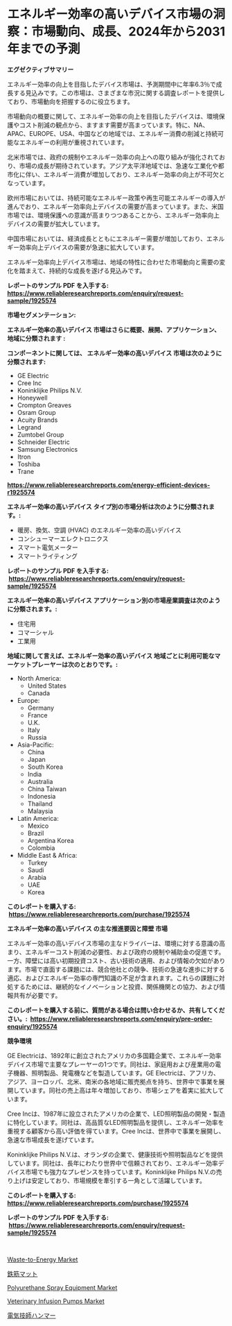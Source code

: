 <p><h1>エネルギー効率の高いデバイス市場の洞察：市場動向、成長、2024年から2031年までの予測</h1></p><p><strong>エグゼクティブサマリー</strong></p>
<p><p>エネルギー効率の向上を目指したデバイス市場は、予測期間中に年率6.3％で成長する見込みです。この市場は、さまざまな市況に関する調査レポートを提供しており、市場動向を把握するのに役立ちます。</p><p>市場動向の概要に関して、エネルギー効率の向上を目指したデバイスは、環境保護やコスト削減の観点から、ますます需要が高まっています。特に、NA、APAC、EUROPE、USA、中国などの地域では、エネルギー消費の削減と持続可能なエネルギーの利用が重視されています。</p><p>北米市場では、政府の規制やエネルギー効率の向上への取り組みが強化されており、市場の成長が期待されています。アジア太平洋地域では、急速な工業化や都市化に伴い、エネルギー消費が増加しており、エネルギー効率の向上が不可欠となっています。</p><p>欧州市場においては、持続可能なエネルギー政策や再生可能エネルギーの導入が進んでおり、エネルギー効率向上デバイスの需要が高まっています。また、米国市場では、環境保護への意識が高まりつつあることから、エネルギー効率向上デバイスの需要が拡大しています。</p><p>中国市場においては、経済成長とともにエネルギー需要が増加しており、エネルギー効率向上デバイスの需要が急速に拡大しています。</p><p>エネルギー効率向上デバイス市場は、地域の特性に合わせた市場動向と需要の変化を踏まえて、持続的な成長を遂げる見込みです。</p></p>
<p><strong>レポートのサンプル PDF を入手する: <a href="https://www.reliableresearchreports.com/enquiry/request-sample/1925574">https://www.reliableresearchreports.com/enquiry/request-sample/1925574</a></strong></p>
<p><strong>市場セグメンテーション:</strong></p>
<p><strong> エネルギー効率の高いデバイス 市場はさらに概要、展開、アプリケーション、地域に分類されます :</strong></p>
<p><strong>コンポーネントに関しては、 エネルギー効率の高いデバイス 市場は次のように分類されます: &nbsp;</strong></p>
<p><ul><li>GE Electric</li><li>Cree Inc</li><li>Koninklijke Philips N.V.</li><li>Honeywell</li><li>Crompton Greaves</li><li>Osram Group</li><li>Acuity Brands</li><li>Legrand</li><li>Zumtobel Group</li><li>Schneider Electric</li><li>Samsung Electronics</li><li>Itron</li><li>Toshiba</li><li>Trane</li></ul></p>
<p><strong><a href="https://www.reliableresearchreports.com/energy-efficient-devices-r1925574">https://www.reliableresearchreports.com/energy-efficient-devices-r1925574</a></strong></p>
<p><strong> エネルギー効率の高いデバイス タイプ別の市場分析は次のように分類されます。:</strong></p>
<p><ul><li>暖房、換気、空調 (HVAC) のエネルギー効率の高いデバイス</li><li>コンシューマーエレクトロニクス</li><li>スマート電気メーター</li><li>スマートライティング</li></ul></p>
<p><strong>レポートのサンプル PDF を入手する: &nbsp;<a href="https://www.reliableresearchreports.com/enquiry/request-sample/1925574">https://www.reliableresearchreports.com/enquiry/request-sample/1925574</a></strong></p>
<p><strong> エネルギー効率の高いデバイス アプリケーション別の市場産業調査は次のように分類されます。:</strong></p>
<p><ul><li>住宅用</li><li>コマーシャル</li><li>工業用</li></ul></p>
<p><strong>地域に関して言えば、エネルギー効率の高いデバイス 地域ごとに利用可能なマーケットプレーヤーは次のとおりです。:</strong></p>
<p><ul>
    <li>
        North America:
        <ul>
            <li>United States</li>
            <li>Canada</li>
        </ul>
    </li>
    <li>
        Europe:
        <ul>
            <li>Germany</li>
            <li>France</li>
            <li>U.K.</li>
            <li>Italy</li>
            <li>Russia</li>
        </ul>
    </li>
    <li>
        Asia-Pacific:
        <ul>
            <li>China</li>
            <li>Japan</li>
            <li>South Korea</li>
            <li>India</li>
            <li>Australia</li>
            <li>China Taiwan</li>
            <li>Indonesia</li>
            <li>Thailand</li>
            <li>Malaysia</li>
        </ul>
    </li>
    <li>
        Latin America:
        <ul>
            <li>Mexico</li>
            <li>Brazil</li>
            <li>Argentina Korea</li>
            <li>Colombia</li>
        </ul>
    </li>
    <li>
        Middle East & Africa:
        <ul>
            <li>Turkey</li>
            <li>Saudi</li>
            <li>Arabia</li>
            <li>UAE</li>
            <li>Korea</li>
        </ul>
    </li>
    </ul></p>
<p><strong>このレポートを購入する: &nbsp;<a href="https://www.reliableresearchreports.com/purchase/1925574">https://www.reliableresearchreports.com/purchase/1925574</a></strong></p>
<p><strong>エネルギー効率の高いデバイス の主な推進要因と障壁 市場</strong></p>
<p><p>エネルギー効率の高いデバイス市場の主なドライバーは、環境に対する意識の高まり、エネルギーコスト削減の必要性、および政府の規制や補助金の促進です。一方、障壁には高い初期投資コスト、古い技術の適用、および情報の欠如があります。市場で直面する課題には、競合他社との競争、技術の急速な進歩に対する適応、およびエネルギー効率の専門知識の不足が含まれます。これらの課題に対処するためには、継続的なイノベーションと投資、関係機関との協力、および情報共有が必要です。</p></p>
<p><strong>このレポートを購入する前に、質問がある場合は問い合わせるか、共有してください。:&nbsp; <a href="https://www.reliableresearchreports.com/enquiry/pre-order-enquiry/1925574">https://www.reliableresearchreports.com/enquiry/pre-order-enquiry/1925574</a></strong></p>
<p><strong>競争環境</strong></p>
<p><p>GE Electricは、1892年に創立されたアメリカの多国籍企業で、エネルギー効率デバイス市場で主要なプレーヤーの1つです。同社は、家庭用および産業用の電子機器、照明製品、発電機などを製造しています。GE Electricは、アフリカ、アジア、ヨーロッパ、北米、南米の各地域に販売拠点を持ち、世界中で事業を展開しています。同社の売上高は年々増加しており、市場シェアを着実に拡大しています。</p><p>Cree Incは、1987年に設立されたアメリカの企業で、LED照明製品の開発・製造に特化しています。同社は、高品質なLED照明製品を提供し、エネルギー効率を重視する顧客から高い評価を得ています。Cree Incは、世界中で事業を展開し、急速な市場成長を遂げています。</p><p>Koninklijke Philips N.V.は、オランダの企業で、健康技術や照明製品などを提供しています。同社は、長年にわたり世界中で信頼されており、エネルギー効率デバイス市場でも強力なプレゼンスを持っています。Koninklijke Philips N.V.の売り上げは安定しており、市場規模を牽引する一角として活躍しています。</p></p>
<p><strong>このレポートを購入する: &nbsp; <a href="https://www.reliableresearchreports.com/purchase/1925574">https://www.reliableresearchreports.com/purchase/1925574</a></strong></p>
<p><strong>レポートのサンプル PDF を入手する: &nbsp;<a href="https://www.reliableresearchreports.com/enquiry/request-sample/1925574">https://www.reliableresearchreports.com/enquiry/request-sample/1925574</a></strong><strong></strong></p>
<p>&nbsp;</p>
<p><p><a href="https://issuu.com/reportprime-2/docs/waste-to-energy-market-size-2030.pptx">Waste-to-Energy Market</a></p><p><a href="https://github.com/AaronVargas43/Market-Research-Report-List-1/blob/main/119259648841.md">鉄筋マット</a></p><p><a href="https://view.publitas.com/reportprime-1/polyurethane-spray-equipment-market-the-key-to-successful-business-strategy-forecast-till-2031/">Polyurethane Spray Equipment Market</a></p><p><a href="https://github.com/globismark/Market-Research-Report-List-3/blob/main/veterinary-infusion-pumps-market.md">Veterinary Infusion Pumps Market</a></p><p><a href="https://github.com/oqoeusbvpadwjs08/Market-Research-Report-List-1/blob/main/558847548840.md">電気技師ハンマー</a></p></p>